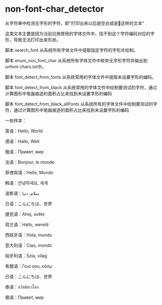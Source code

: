 # non-font-char_detector
从字符串中检测无字形的字符，即“打印出来以后是空白或是࿰这样的文本”

这类文本主要是因为当前应用使用的字体文件中，找不到这个字符编码对应的字形，导致无法打印出来形状。

脚本 search_font 从系统所有字体文件中提取指定字符的字形并绘制。

脚本 enum_non_font_char 从系统所有字体文件中枚举无字形字符并输出到unfont-chars.txt中。

脚本 font_detect_from_fonts 从系统常用的字体文件中提取未设置字形的编码。

脚本 font_detect_from_black 从系统常用的字体文件中绘制要测试的字符，通过计算图形中笔画痕迹的面积占比来找到未设置字形的编码

脚本 font_detect_from_black_allFonts 从系统所有的字体文件中绘制要测试的字符，通过计算图形中笔画痕迹的面积占比来找到未设置字形的编码

一些样本：

英语：Hello, World

德语：Hallo, Welt

俄语：Привет, мир

法语：Bonjour, le monde

菲律宾语：Hello, Mundo

韩语：안녕하세요, 세계

波斯语：سلام، دنیا

日语：こんにちは、世界

捷克语：Ahoj, světe

荷兰语：Hallo, wereld

西班牙语：Hola, mundo

意大利语：Ciao, mondo

匈牙利语：Szia, világ

希腊语：Γεια σου, κόσμ

日语：こんにちは、世界

泰语：สวัสดีชาวโลก

俄语：Привет, мир